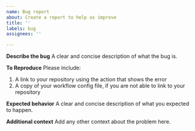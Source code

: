 ```yaml
---
name: Bug report
about: Create a report to help us improve
title: ''
labels: bug
assignees: ''

---
```


**Describe the bug**
A clear and concise description of what the bug is.

**To Reproduce**
Please include:
1. A link to your repository using the action that shows the error
2. A copy of your workflow config file, if you are not able to link to your repository

**Expected behavior**
A clear and concise description of what you expected to happen.

**Additional context**
Add any other context about the problem here.
